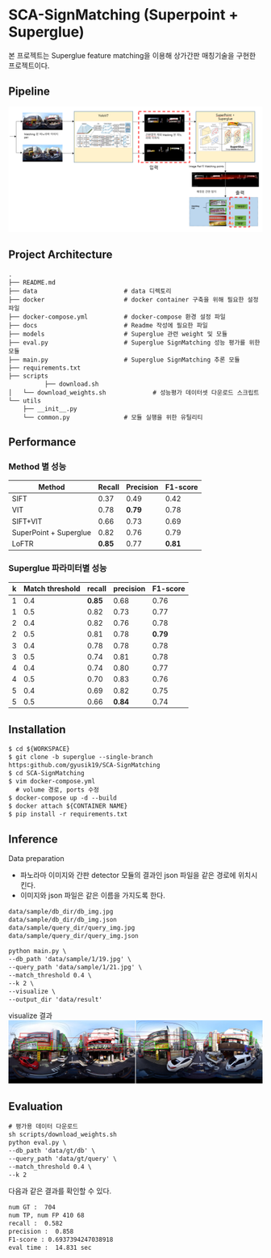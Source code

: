 # SCA-SignMatching (Superpoint + Superglue)
본 프로젝트는 Superglue feature matching을 이용해 상가간판 매칭기술을 구현한 프로젝트이다.
## Pipeline
![img.png](docs/images/pipeline.png)
## Project Architecture
```shell
.
├── README.md
├── data                        # data 디렉토리
├── docker                      # docker container 구축을 위해 필요한 설정파일
├── docker-compose.yml          # docker-compose 환경 설정 파일
├── docs                        # Readme 작성에 필요한 파일
├── models                      # Superglue 관련 weight 및 모듈
├── eval.py                     # Superglue SignMatching 성능 평가를 위한 모듈
├── main.py                     # Superglue SignMatching 추론 모듈
├── requirements.txt            
├── scripts      
          ├── download.sh              
│   └── download_weights.sh             # 성능평가 데이터셋 다운로드 스크립트
└── utils
    ├── __init__.py
    └── common.py               # 모듈 실행을 위한 유틸리티

```

## Performance
### Method 별 성능
|Method| Recall   | Precision | F1-score |
|------|----------|-----------|----------|
|SIFT| 0.37     | 0.49      | 0.42     |
|VIT| 0.78     | **0.79**  | 0.78     |
|SIFT+VIT| 0.66     | 0.73      | 0.69     |
|SuperPoint + Superglue| 0.82     | 0.76      | 0.79     |
|LoFTR| **0.85** | 0.77      | **0.81** |
### Superglue 파라미터별 성능

| k   | Match threshold | recall   | precision | F1-score |
|-----|-----------------|----------|-----------|----------|
| 1   | 0.4             | **0.85** | 0.68      | 0.76     |
| 1   | 0.5             | 0.82     | 0.73      | 0.77     |
| 2   | 0.4             | 0.82     | 0.76      | 0.78     |
| 2   | 0.5             | 0.81     | 0.78      | **0.79** |
| 3   | 0.4             | 0.78     | 0.78      | 0.78     |
| 3   | 0.5             | 0.74     | 0.81      | 0.78     |
| 4   | 0.4             | 0.74     | 0.80      | 0.77     |
| 4   | 0.5             | 0.70     | 0.83      | 0.76     |
| 5   | 0.4             | 0.69     | 0.82      | 0.75     |
| 5   | 0.5             | 0.66     | **0.84**  | 0.74     |

## Installation
```shell
$ cd ${WORKSPACE}
$ git clone -b superglue --single-branch https:github.com/gyusik19/SCA-SignMatching
$ cd SCA-SignMatching
$ vim docker-compose.yml
  # volume 경로, ports 수정
$ docker-compose up -d --build
$ docker attach ${CONTAINER NAME}
$ pip install -r requirements.txt
```
## Inference
Data preparation

- 파노라마 이미지와 간판 detector 모듈의 결과인 json 파일을 같은 경로에 위치시킨다.
- 이미지와 json 파일은 같은 이름을 가지도록 한다.

```shell
data/sample/db_dir/db_img.jpg
data/sample/db_dir/db_img.json
data/sample/query_dir/query_img.jpg
data/sample/query_dir/query_img.json
```
```shell
python main.py \
--db_path 'data/sample/1/19.jpg' \
--query_path 'data/sample/1/21.jpg' \
--match_threshold 0.4 \
--k 2 \
--visualize \
--output_dir 'data/result'
```
visualize 결과
![img.png](docs/images/img.png)

## Evaluation
```shell
# 평가용 데이터 다운로드
sh scripts/download_weights.sh
python eval.py \
--db_path 'data/gt/db' \
--query_path 'data/gt/query' \
--match_threshold 0.4 \
--k 2
```
다음과 같은 결과를 확인할 수 있다.

```shell
num GT :  704
num TP, num FP 410 68
recall :  0.582
precision :  0.858
F1-score : 0.6937394247038918
eval time :  14.831 sec
```
